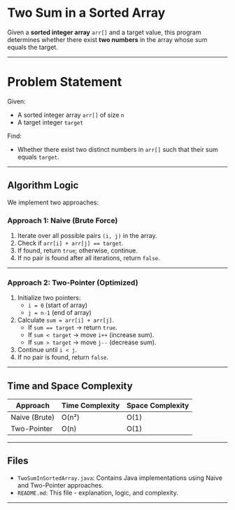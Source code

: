 # Two Sum in a Sorted Array

Given a **sorted integer array** `arr[]` and a target value, this program determines whether there exist **two numbers** in the array whose sum equals the target.

---

# Problem Statement

Given:
- A sorted integer array `arr[]` of size `n`
- A target integer `target`

Find:
- Whether there exist two distinct numbers in `arr[]` such that their sum equals `target`.

---

## Algorithm Logic

We implement two approaches:

### **Approach 1: Naive (Brute Force)**
1. Iterate over all possible pairs `(i, j)` in the array.
2. Check if `arr[i] + arr[j] == target`.
3. If found, return `true`; otherwise, continue.
4. If no pair is found after all iterations, return `false`.

---

### **Approach 2: Two-Pointer (Optimized)**
1. Initialize two pointers:  
   - `i = 0` (start of array)  
   - `j = n-1` (end of array)
2. Calculate `sum = arr[i] + arr[j]`.
   - If `sum == target` → return `true`.
   - If `sum < target` → move `i++` (increase sum).
   - If `sum > target` → move `j--` (decrease sum).
3. Continue until `i < j`.
4. If no pair is found, return `false`.

---

## Time and Space Complexity

| Approach        | Time Complexity | Space Complexity |
|-----------------|-----------------|------------------|
| Naive (Brute)   | O(n²)           | O(1)             |
| Two-Pointer     | O(n)            | O(1)             |

---

## Files

- `TwoSumInSortedArray.java`: Contains Java implementations using Naive and Two-Pointer approaches.
- `README.md`: This file - explanation, logic, and complexity.

---
